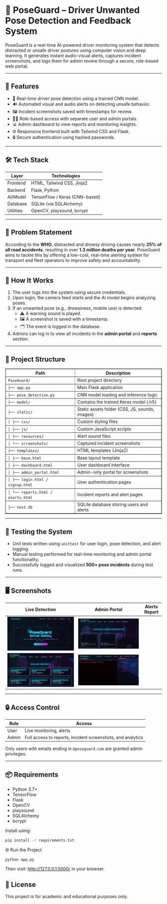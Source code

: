 # 🚗 PoseGuard – Driver Unwanted Pose Detection and Feedback System

PoseGuard is a real-time AI-powered driver monitoring system that detects distracted or unsafe driver postures using computer vision and deep learning. It generates instant audio-visual alerts, captures incident screenshots, and logs them for admin review through a secure, role-based web portal.

---

## 📌 Features

- 🎯 Real-time driver pose detection using a trained CNN model.
- 🔊 Automated visual and audio alerts on detecting unsafe behavior.
- 🖼️ Incident screenshots saved with timestamps for review.
- 🧑‍💼 Role-based access with separate user and admin portals.
- 📊 Admin dashboard to view reports and monitoring insights.
- 🌐 Responsive frontend built with Tailwind CSS and Flask.
- 🔒 Secure authentication using hashed passwords.

---

## 🛠️ Tech Stack

| Layer           | Technologies                        |
|----------------|--------------------------------------|
| Frontend        | HTML, Tailwind CSS, Jinja2          |
| Backend         | Flask, Python                       |
| AI/Model        | TensorFlow / Keras (CNN-based)      |
| Database        | SQLite (via SQLAlchemy)             |
| Utilities       | OpenCV, playsound, bcrypt           |

---

## 🧠 Problem Statement

According to the **WHO**, distracted and drowsy driving causes nearly **25% of all road accidents**, resulting in over **1.3 million deaths per year**. PoseGuard aims to tackle this by offering a low-cost, real-time alerting system for transport and fleet operators to improve safety and accountability.

---

## 🚀 How It Works

1. The user logs into the system using secure credentials.
2. Upon login, the camera feed starts and the AI model begins analyzing poses.
3. If an unwanted pose (e.g., drowsiness, mobile use) is detected:
   - ⚠️ A warning sound is played.
   - 🖼️ A screenshot is saved with a timestamp.
   - 🗂️ The event is logged in the database.
4. Admins can log in to view all incidents in the **admin portal** and **reports** section.

---

## 📂 Project Structure

<table border="1" cellpadding="8" cellspacing="0">
  <thead>
    <tr>
      <th>Path</th>
      <th>Description</th>
    </tr>
  </thead>
  <tbody>
    <tr>
      <td><code>PoseGuard/</code></td>
      <td>Root project directory</td>
    </tr>
    <tr>
      <td><code>├── app.py</code></td>
      <td>Main Flask application</td>
    </tr>
    <tr>
      <td><code>├── pose_detection.py</code></td>
      <td>CNN model loading and inference logic</td>
    </tr>
    <tr>
      <td><code>├── model/</code></td>
      <td>Contains the trained Keras model (.h5)</td>
    </tr>
    <tr>
      <td><code>├── static/</code></td>
      <td>Static assets folder (CSS, JS, sounds, images)</td>
    </tr>
    <tr>
      <td><code>│ ├── css/</code></td>
      <td>Custom styling files</td>
    </tr>
    <tr>
      <td><code>│ ├── js/</code></td>
      <td>Custom JavaScript scripts</td>
    </tr>
    <tr>
      <td><code>│ ├── resources/</code></td>
      <td>Alert sound files</td>
    </tr>
    <tr>
      <td><code>│ └── screenshots/</code></td>
      <td>Captured incident screenshots</td>
    </tr>
    <tr>
      <td><code>├── templates/</code></td>
      <td>HTML templates (Jinja2)</td>
    </tr>
    <tr>
      <td><code>│ ├── base.html</code></td>
      <td>Base layout template</td>
    </tr>
    <tr>
      <td><code>│ ├── dashboard.html</code></td>
      <td>User dashboard interface</td>
    </tr>
    <tr>
      <td><code>│ ├── admin_portal.html</code></td>
      <td>Admin-only portal for screenshots</td>
    </tr>
    <tr>
      <td><code>│ ├── login.html / signup.html</code></td>
      <td>User authentication pages</td>
    </tr>
    <tr>
      <td><code>│ └── reports.html / alerts.html</code></td>
      <td>Incident reports and alert pages</td>
    </tr>
    <tr>
      <td><code>├── test.db</code></td>
      <td>SQLite database storing users and alerts</td>
    </tr>
  </tbody>
</table>

---

## 🧪 Testing the System

- Unit tests written using `unittest` for user login, pose detection, and alert logging.
- Manual testing performed for real-time monitoring and admin portal functionality.
- Successfully logged and visualized **500+ pose incidents** during test runs.

---

## 🖥️ Screenshots

| Live Detection | Admin Portal | Alerts Report |
|----------------|--------------|----------------|
| ![Homepage](demo/landing.png) | ![Admin](demo/admin.png) | 
| ![Report](demo/reports.png)   | ![Live](demo/live.png)   |

---

## 🔒 Access Control

| Role   | Access                   |
|--------|---------------------------|
| User   | Live monitoring, alerts   |
| Admin  | Full access to reports, incident screenshots, and analytics |

Only users with emails ending in `@poseguard.com` are granted admin privileges.

---

## 📦 Requirements

- Python 3.7+
- TensorFlow
- Flask
- OpenCV
- playsound
- SQLAlchemy
- bcrypt

Install using:

```bash
pip install -r requirements.txt
```

⚙️ Run the Project

```bash
python app.py
```
Then visit:
http://127.0.0.1:5000/ in your browser.


## 📃 License
This project is for academic and educational purposes only.

